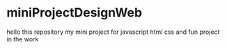 # miniProjectDesignWeb
hello 
this repository my mini project for javascript html css and fun project in the work
